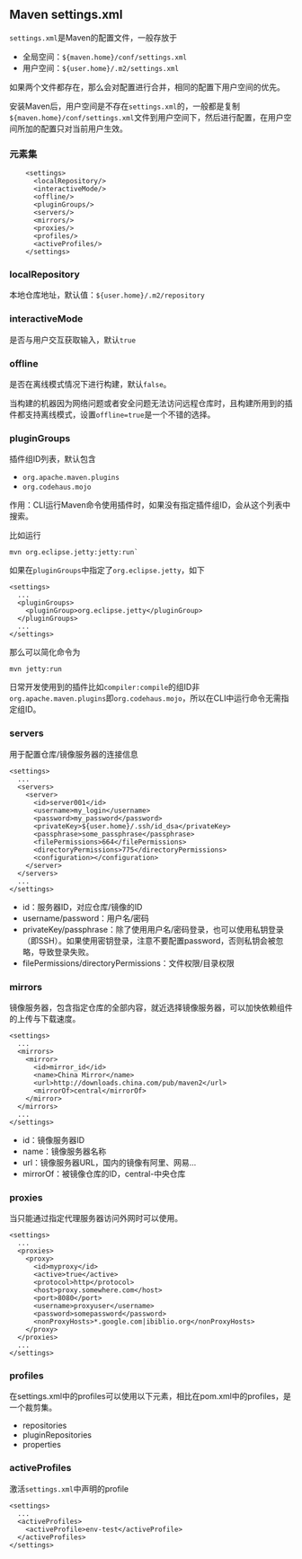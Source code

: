 ## Maven settings.xml
`settings.xml`是Maven的配置文件，一般存放于
- 全局空间：`${maven.home}/conf/settings.xml`
- 用户空间：`${user.home}/.m2/settings.xml`

如果两个文件都存在，那么会对配置进行合并，相同的配置下用户空间的优先。

安装Maven后，用户空间是不存在`settings.xml`的，一般都是复制`${maven.home}/conf/settings.xml`文件到用户空间下，然后进行配置，在用户空间所加的配置只对当前用户生效。

### 元素集
```
    <settings>
      <localRepository/>
      <interactiveMode/>
      <offline/>
      <pluginGroups/>
      <servers/>
      <mirrors/>
      <proxies/>
      <profiles/>
      <activeProfiles/>
    </settings>
```

### localRepository
本地仓库地址，默认值：`${user.home}/.m2/repository`

### interactiveMode
是否与用户交互获取输入，默认`true`

### offline
是否在离线模式情况下进行构建，默认`false`。

当构建的机器因为网络问题或者安全问题无法访问远程仓库时，且构建所用到的插件都支持离线模式，设置`offline=true`是一个不错的选择。

### pluginGroups
插件组ID列表，默认包含
- `org.apache.maven.plugins`
- `org.codehaus.mojo`

作用：CLI运行Maven命令使用插件时，如果没有指定插件组ID，会从这个列表中搜索。


比如运行
```
mvn org.eclipse.jetty:jetty:run`
```
如果在`pluginGroups`中指定了`org.eclipse.jetty`，如下
```
<settings>
  ...
  <pluginGroups>
    <pluginGroup>org.eclipse.jetty</pluginGroup>
  </pluginGroups>
  ...
</settings>
```
那么可以简化命令为
```
mvn jetty:run
```

日常开发使用到的插件比如`compiler:compile`的组ID非`org.apache.maven.plugins`即`org.codehaus.mojo`，所以在CLI中运行命令无需指定组ID。

### servers
用于配置仓库/镜像服务器的连接信息
```
<settings>
  ...
  <servers>
    <server>
      <id>server001</id>
      <username>my_login</username>
      <password>my_password</password>
      <privateKey>${user.home}/.ssh/id_dsa</privateKey>
      <passphrase>some_passphrase</passphrase>
      <filePermissions>664</filePermissions>
      <directoryPermissions>775</directoryPermissions>
      <configuration></configuration>
    </server>
  </servers>
  ...
</settings>
```
- id：服务器ID，对应仓库/镜像的ID
- username/password：用户名/密码
- privateKey/passphrase：除了使用用户名/密码登录，也可以使用私钥登录（即SSH）。如果使用密钥登录，注意不要配置password，否则私钥会被忽略，导致登录失败。
- filePermissions/directoryPermissions：文件权限/目录权限

### mirrors
镜像服务器，包含指定仓库的全部内容，就近选择镜像服务器，可以加快依赖组件的上传与下载速度。
```
<settings>
  ...
  <mirrors>
    <mirror>
      <id>mirror_id</id>
      <name>China Mirror</name>
      <url>http://downloads.china.com/pub/maven2</url>
      <mirrorOf>central</mirrorOf>
    </mirror>
  </mirrors>
  ...
</settings>
```
- id：镜像服务器ID
- name：镜像服务器名称
- url：镜像服务器URL，国内的镜像有阿里、网易...
- mirrorOf：被镜像仓库的ID，central-中央仓库

### proxies
当只能通过指定代理服务器访问外网时可以使用。
```
<settings>
  ...
  <proxies>
    <proxy>
      <id>myproxy</id>
      <active>true</active>
      <protocol>http</protocol>
      <host>proxy.somewhere.com</host>
      <port>8080</port>
      <username>proxyuser</username>
      <password>somepassword</password>
      <nonProxyHosts>*.google.com|ibiblio.org</nonProxyHosts>
    </proxy>
  </proxies>
  ...
</settings>
```
### profiles
在settings.xml中的profiles可以使用以下元素，相比在pom.xml中的profiles，是一个裁剪集。
- repositories
- pluginRepositories
- properties

### activeProfiles
激活`settings.xml`中声明的profile
```
<settings>
  ...
  <activeProfiles>
    <activeProfile>env-test</activeProfile>
  </activeProfiles>
</settings>
```
